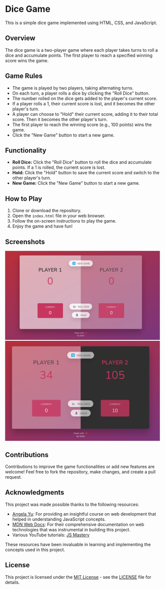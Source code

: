 # Dice Game

This is a simple dice game implemented using HTML, CSS, and JavaScript.

## Overview

The dice game is a two-player game where each player takes turns to roll a dice and accumulate points. The first player to reach a specified winning score wins the game.

## Game Rules

- The game is played by two players, taking alternating turns.
- On each turn, a player rolls a dice by clicking the "Roll Dice" button.
- The number rolled on the dice gets added to the player's current score.
- If a player rolls a 1, their current score is lost, and it becomes the other player's turn.
- A player can choose to "Hold" their current score, adding it to their total score. Then it becomes the other player's turn.
- The first player to reach the winning score (e.g., 100 points) wins the game.
- Click the "New Game" button to start a new game.

## Functionality

- **Roll Dice:** Click the "Roll Dice" button to roll the dice and accumulate points. If a 1 is rolled, the current score is lost.
- **Hold:** Click the "Hold" button to save the current score and switch to the other player's turn.
- **New Game:** Click the "New Game" button to start a new game.

## How to Play

1. Clone or download the repository.
2. Open the `index.html` file in your web browser.
3. Follow the on-screen instructions to play the game.
4. Enjoy the game and have fun!

## Screenshots 

![Initial State](screenshots/initial.png)
![Victory State](screenshots/win.png)



## Contributions

Contributions to improve the game functionalities or add new features are welcome! Feel free to fork the repository, make changes, and create a pull request.

## Acknowledgments

This project was made possible thanks to the following resources:

- [Angela Yu](https://www.appbrewery.co/): For providing an insightful course on web development that helped in understanding JavaScript concepts.
- [MDN Web Docs](https://developer.mozilla.org/): For their comprehensive documentation on web technologies that was instrumental in building this project.
- Various YouTube tutorials: [JS Mastery](https://www.youtube.com/@javascriptmastery)

These resources have been invaluable in learning and implementing the concepts used in this project.



## License

This project is licensed under the [MIT License](https://opensource.org/licenses/MIT) - see the [LICENSE](LICENSE) file for details.


